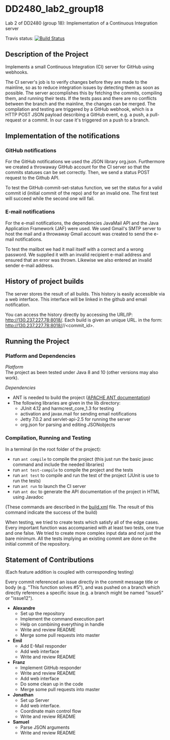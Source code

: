 # DD2480_lab2_group18
Lab 2 of DD2480 (group 18): Implementation of a Continuous Integration server

Travis status: [![Build Status](https://travis-ci.org/apeinot/DD2480_lab2_group18.svg?branch=master)](https://travis-ci.org/apeinot/DD2480_lab2_group18)

## Description of the Project
Implements a small Continuous Integration (CI) server for GitHub using webhooks.

The CI server's job is to verify changes before they are made to the mainline, so as to reduce integration issues by detecting them as soon as possible. The server accomplishes this by fetching the commits, compiling them, and running their tests. If the tests pass and there are no conflicts between the branch and the mainline, the changes can be merged. The compilation and testing are triggered by a GitHub webhook, which is a HTTP POST JSON payload describing a GitHub event, e.g. a push, a pull-request or a commit. In our case it's triggered on a push to a branch.

## Implementation of the notifications

### GitHub notifications

For the GitHub notifications we used the JSON library org.json. Furthermore we created a throwaway GitHub account for the CI server so that the commits statuses can be set correctly. Then, we send a status POST request to the Github API.

To test the GitHub commit-set-status function, we set the status for a valid commit id (initial commit of the repo) and for an invalid one. The first test will succeed while the second one will fail.

### E-mail notifications

For the e-mail notifications, the dependencies JavaMail API and the Java Application Framework (JAF) were used. We used Gmail's SMTP server to host the mail and a throwaway Gmail account was created to send the e-mail notifications.

To test the mailbot we had it mail itself with a correct and a wrong password. We supplied it with an invalid recipient e-mail address and ensured that an error was thrown. Likewise we also entered an invalid sender e-mail address.

## History of project builds

The server stores the result of all builds. This history is easily accessible via a web interface. This interface will be linked in the github and email notification.

You can access the history directly by accessing the URL/IP: http://130.237.227.78:8018/. Each build is given an unique URL. in the form: http://130.237.227.78:8018/<user>/<repository>/<commit_id>.

## Running the Project

### Platform and Dependencies

*Platform*  
The project as been tested under Java 8 and 10 (other versions may also work).

*Dependencies*  
* ANT is needed to build the project ([APACHE ANT documentation](https://ant.apache.org/manual/))
* The following libraries are given in the lib directory:
  * JUnit 4.12 and harmcrest_core_1.3 for testing
  * activation and javax.mail for sending email notifications
  * Jetty 7.0.2 and servlet-api-2.5 for running the server
  * org.json for parsing and editing JSONobjects

### Compilation, Running and Testing

In a terminal (in the root folder of the project):
* run `ant compile` to compile the project (this just run the basic javac command and include the needed libraries)
* run `ant test-compile` to compile the project and the tests
* run `ant test` to compile and run the test of the project (JUnit is use to run the tests)
* run `ant run` to launch the CI server
* run `ant doc` to generate the API documentation of the project in HTML using Javadoc

(These commands are described in the [build.xml](build.xml) file. The result of this command indicate the success of the build)

When testing, we tried to create tests which satisfy all of the edge cases. Every important function was accompanied with at least two tests, one true and one false. We tried to create more complex input data and not just the bare minimum. All the tests implying an existing commit are done on the initial commit of the repository.

## Statement of Contributions

(Each feature addition is coupled with corresponding testing)

Every commit referenced an issue directly in the commit message title or body (e.g. "This function solves #5"), and was pushed on a branch which directly references a specific issue (e.g. a branch might be named "issue5" or "issue12").

* **Alexandre**
  * Set up the repository
  * Implement the command execution part
  * Help on combining everything in handle
  * Write and review README
  * Merge some pull requests into master
* **Emil**
  * Add E-Mail responder
  * Add web interface
  * Write and review README
* **Franz**
  * Implement GitHub responder
  * Write and review README
  * Add web interface
  * Do some clean up in the code
  * Merge some pull requests into master
* **Jonathan**
  * Set up Server
  * Add web interface.
  * Coordinate main control flow
  * Write and review README
* **Samuel**
  * Parse JSON arguments
  * Write and review README
